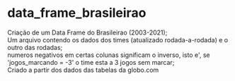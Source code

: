 # data_frame_brasileirao
Criação de um Data Frame do Brasileirao (2003-2021); <br>
Um arquivo contendo os dados dos times (atualizado rodada-a-rodada) e o outro das rodadas; <br>
numeros negativos em certas colunas significam o inverso, isto e', se 'jogos_marcando = -3' o time esta a 3 jogos sem marcar; <br>
Criado a partir dos dados das tabelas da globo.com
